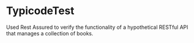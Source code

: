 # TypicodeTest
Used Rest Assured to verify the functionality of a hypothetical RESTful API that manages a collection of books.
